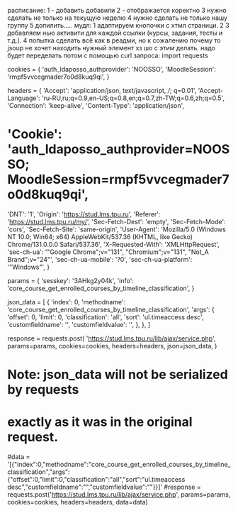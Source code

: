 расписание:
1 - добавить добавили
2 - отображается коректно
3 нужно сделать не только на текущую неделю
4 нужно сделать не только нашу группу
5 допилить.....
мудл:
1 адаптируем кнопочки с хтмл страници.
2 
3 добавляем нью активити для каждой ссылки (курсы, задания, тесты и т.д.).
4 попытка сделать всё как в реадми, но к сожалению почему то jsoup не хочет находить нужный элемент хз шо с этим делать. надо будет переделать потом с помощью curl запроса:
import requests

cookies = {
'auth_ldaposso_authprovider': 'NOOSSO',
'MoodleSession': 'rmpf5vvcegmader7o0d8kuq9qi',
}

headers = {
'Accept': 'application/json, text/javascript, */*; q=0.01',
'Accept-Language': 'ru-RU,ru;q=0.9,en-US;q=0.8,en;q=0.7,zh-TW;q=0.6,zh;q=0.5',
'Connection': 'keep-alive',
'Content-Type': 'application/json',
# 'Cookie': 'auth_ldaposso_authprovider=NOOSSO; MoodleSession=rmpf5vvcegmader7o0d8kuq9qi',
'DNT': '1',
'Origin': 'https://stud.lms.tpu.ru',
'Referer': 'https://stud.lms.tpu.ru/my/',
'Sec-Fetch-Dest': 'empty',
'Sec-Fetch-Mode': 'cors',
'Sec-Fetch-Site': 'same-origin',
'User-Agent': 'Mozilla/5.0 (Windows NT 10.0; Win64; x64) AppleWebKit/537.36 (KHTML, like Gecko) Chrome/131.0.0.0 Safari/537.36',
'X-Requested-With': 'XMLHttpRequest',
'sec-ch-ua': '"Google Chrome";v="131", "Chromium";v="131", "Not_A Brand";v="24"',
'sec-ch-ua-mobile': '?0',
'sec-ch-ua-platform': '"Windows"',
}

params = {
'sesskey': '3AHkg2y04k',
'info': 'core_course_get_enrolled_courses_by_timeline_classification',
}

json_data = [
{
'index': 0,
'methodname': 'core_course_get_enrolled_courses_by_timeline_classification',
'args': {
'offset': 0,
'limit': 0,
'classification': 'all',
'sort': 'ul.timeaccess desc',
'customfieldname': '',
'customfieldvalue': '',
},
},
]

response = requests.post(
'https://stud.lms.tpu.ru/lib/ajax/service.php',
params=params,
cookies=cookies,
headers=headers,
json=json_data,
)

# Note: json_data will not be serialized by requests
# exactly as it was in the original request.
#data = '[{"index":0,"methodname":"core_course_get_enrolled_courses_by_timeline_classification","args":{"offset":0,"limit":0,"classification":"all","sort":"ul.timeaccess desc","customfieldname":"","customfieldvalue":""}}]'
#response = requests.post('https://stud.lms.tpu.ru/lib/ajax/service.php', params=params, cookies=cookies, headers=headers, data=data)
